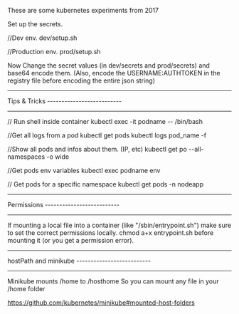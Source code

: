 These are some kubernetes experiments from 2017

Set up the secrets.

//Dev env.
dev/setup.sh

//Production env.
prod/setup.sh

Now Change the secret values (in dev/secrets and prod/secrets) and base64 encode them.
(Also, encode the USERNAME:AUTHTOKEN in the registry file before encoding the entire json string)

*****************************************
Tips & Tricks --------------------------
*****************************************

// Run shell inside container
kubectl exec -it podname -- /bin/bash


//Get all logs from a pod
kubectl get pods
kubectl logs pod_name -f


//Show all pods and infos about them. (IP, etc)
kubectl get po --all-namespaces -o wide


//Get pods env variables
kubectl exec podname env


// Get pods for a specific namespace
kubectl get pods -n nodeapp


*****************************************
Permissions --------------------------
*****************************************

If mounting a local file into a container (like "/sbin/entrypoint.sh") make sure to set the correct permissions locally.
chmod a+x entrypoint.sh before mounting it (or you get a permission error).


*****************************************
hostPath and minikube --------------------------
*****************************************

Minikube mounts /home to /hosthome
So you can mount any file in your /home folder

https://github.com/kubernetes/minikube#mounted-host-folders
